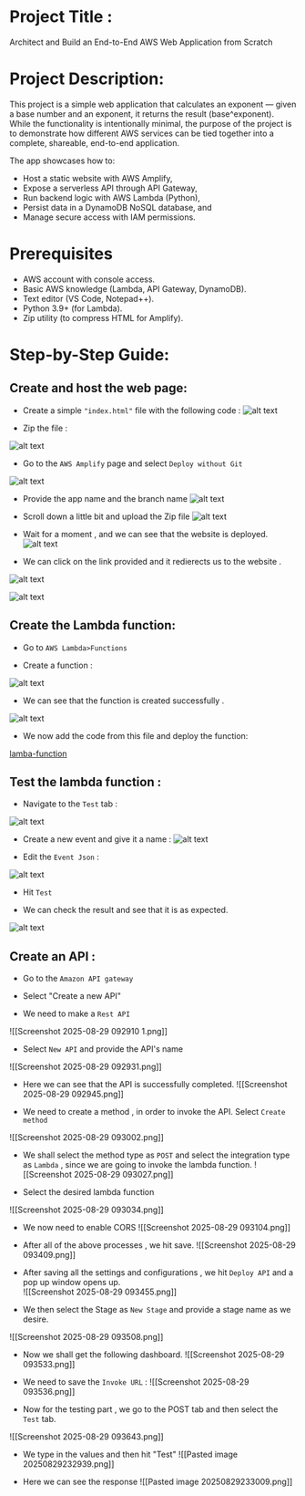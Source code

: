 # Project Title : 
Architect and Build an End-to-End AWS Web Application from Scratch

# Project Description: 
This project is a simple web application that calculates an exponent — given a base number and an exponent, it returns the result (base^exponent). While the functionality is intentionally minimal, the purpose of the project is to demonstrate how different AWS services can be tied together into a complete, shareable, end-to-end application.

The app showcases how to:
- Host a static website with AWS Amplify,
- Expose a serverless API through API Gateway,
- Run backend logic with AWS Lambda (Python),
- Persist data in a DynamoDB NoSQL database, and
- Manage secure access with IAM permissions.

# Prerequisites
- AWS account with console access.
- Basic AWS knowledge (Lambda, API Gateway, DynamoDB).
- Text editor (VS Code, Notepad++).
- Python 3.9+ (for Lambda).
- Zip utility (to compress HTML for Amplify).

# Step-by-Step Guide: 

## Create and host the web page:

- Create a simple `"index.html"` file with the following code : 
![alt text](./Images/index.html.png)

- Zip the file :

![alt text](<Images/Screenshot 2025-08-29 012856.png>)

- Go to the `AWS Amplify` page and select `Deploy without Git` 

![alt text](<Images/Screenshot 2025-08-29 014945.png>)

- Provide the app name and the branch name 
![alt text](<Images/Screenshot 2025-08-29 015024.png>)

- Scroll down a little bit and upload the Zip file 
![alt text](<Images/Screenshot 2025-08-29 015049.png>)

- Wait for a moment , and we can see that the website is deployed. 
![alt text](<Images/Screenshot 2025-08-29 015127.png>)

- We can click on the link provided and it redierects us to the website . 

![alt text](<Images/Screenshot 2025-08-29 015153.png>)

![alt text](<Images/Screenshot 2025-08-29 015158.png>)

## Create the Lambda function: 

- Go to `AWS Lambda>Functions`

- Create a function : 

![alt text](<Images/Screenshot 2025-08-29 021521.png>)

- We can see that the function is created successfully . 

![alt text](<Images/Screenshot 2025-08-29 021634.png>)

- We now add the code from this file and deploy the function:

[lamba-function](lambda-func.py) 

## Test the lambda function : 

- Navigate to the `Test` tab : 

![alt text](<Images/Screenshot 2025-08-29 022756.png>)

- Create a new event and give it a name : 
![alt text](<Images/Screenshot 2025-08-29 022808.png>)

- Edit the `Event Json` : 

![alt text](<Images/Screenshot 2025-08-29 022929.png>)

- Hit `Test`

- We can check the result and see that it is as expected. 

![alt text](<Images/Screenshot 2025-08-29 023010.png>)

## Create an API : 

- Go to the `Amazon API gateway` 

- Select "Create a new API"

- We need to make a `Rest API` 

![[Screenshot 2025-08-29 092910 1.png]]

- Select `New API` and provide the API's name 
 
![[Screenshot 2025-08-29 092931.png]]

- Here we can see that the API is successfully completed. 
![[Screenshot 2025-08-29 092945.png]]

- We need to create a method , in order to invoke the API. Select `Create method`
 
![[Screenshot 2025-08-29 093002.png]]

- We shall select the method type as `POST` and select the integration type as `Lambda` , since we are going to invoke the lambda function. 
![[Screenshot 2025-08-29 093027.png]]

- Select the desired lambda function

![[Screenshot 2025-08-29 093034.png]]

-  We now need to enable CORS 
![[Screenshot 2025-08-29 093104.png]]

- After all of the above processes , we hit save. 
![[Screenshot 2025-08-29 093409.png]]

- After saving all the settings and configurations , we hit `Deploy API` and a pop up window opens up.  
![[Screenshot 2025-08-29 093455.png]]

- We then select the Stage as `New Stage` and provide a stage name as we desire.

![[Screenshot 2025-08-29 093508.png]]

- Now we shall get the following dashboard. 
![[Screenshot 2025-08-29 093533.png]]

- We need to save the `Invoke URL` : 
![[Screenshot 2025-08-29 093536.png]]
- Now for the testing part , we go to the POST tab and then select the `Test` tab. 

![[Screenshot 2025-08-29 093643.png]]


- We type in the values and then hit "Test"
![[Pasted image 20250829232939.png]]

- Here we can see the response 
![[Pasted image 20250829233009.png]]